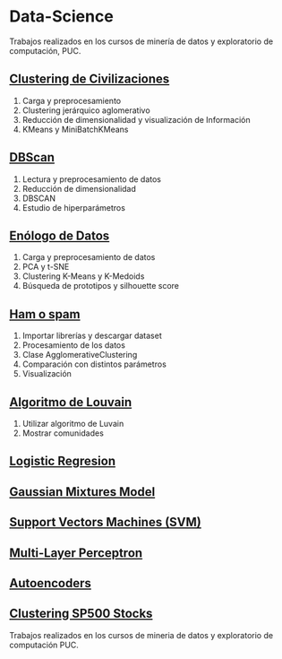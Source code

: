 # Data-Science

Trabajos realizados en los cursos de minería de datos y exploratorio de computación, PUC.

## [Clustering de Civilizaciones](https://github.com/fco-hortal/Data-Science/tree/main/Clustering%20de%20Civilizaciones)
1. Carga y preprocesamiento
2. Clustering jerárquico aglomerativo
3. Reducción de dimensionalidad y visualización de Información
4. KMeans y MiniBatchKMeans

## [DBScan](https://github.com/fco-hortal/Data-Science/tree/main/DBScan)
1. Lectura y preprocesamiento de datos
2. Reducción de dimensionalidad
3. DBSCAN
4. Estudio de hiperparámetros

## [Enólogo de Datos](https://github.com/fco-hortal/Data-Science/tree/main/En%C3%B3logo%20de%20Datos)
1. Carga y preprocesamiento de datos
2. PCA y t-SNE
3. Clustering K-Means y K-Medoids
4. Búsqueda de prototipos y silhouette score

## [Ham o spam](https://github.com/fco-hortal/Data-Science/tree/main/Ham%20o%20spam)
1. Importar librerías y descargar dataset
2. Procesamiento de los datos
3. Clase AgglomerativeClustering
4. Comparación con distintos parámetros
5. Visualización

## [Algoritmo de Louvain](https://github.com/fco-hortal/Data-Science/tree/main/Algoritmo%20de%20Louvain)
1. Utilizar algoritmo de Luvain
2. Mostrar comunidades

## [Logistic Regresion](https://github.com/fco-hortal/Data-Science/tree/main/Logistic%20Regresion)

## [Gaussian Mixtures Model](https://github.com/fco-hortal/Data-Science/tree/main/Gaussian%20Mixtures%20Model)

## [Support Vectors Machines (SVM)](https://github.com/fco-hortal/Data-Science/tree/main/Support%20Vectors%20Machines%20(SVM))

## [Multi-Layer Perceptron](https://github.com/fco-hortal/Data-Science/tree/main/Multi-Layer%20Perceptron)

## [Autoencoders](https://github.com/fco-hortal/Data-Science/tree/main/Autoencoders)

## [Clustering SP500 Stocks](https://github.com/fco-hortal/Data-Science/tree/main/Clustering%20SP500%20Stocks)


Trabajos realizados en los cursos de mineria de datos y exploratorio de computación PUC.
